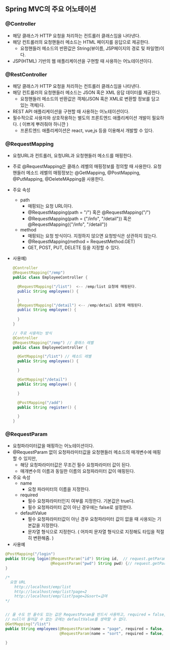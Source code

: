 Spring MVC의 주요 어노테이션
--------------------------------------

### @Controller
  + 해당 클래스가 HTTP 요청을 처리하는 컨트롤러 클래스임을 나타낸다.
  + 해당 컨트롤러의 요청핸들러 메소드는 HTML 페이지를 응답으로 제공한다.
    * 요청핸들러 메소드의 반환값은 String(뷰이름, JSP페이지의 경로 및 파일명)이다.
  + JSP(HTML) 기반의 웹 애플리케이션을 구현할 때 사용하는 어노테이션이다.
    
### @RestController
  + 해당 클래스가 HTTP 요청을 처리하는 컨트롤러 클래스임을 나타낸다.
  + 해당 컨트롤러의 요청핸들러 메소드는 JSON 혹은 XML 응답 데이터를 제공한다.
    * 요청핸들러 메소드의 반환값은 객체(JSON 혹은 XML로 변환할 정보를 담고 있는 객체)다.
  + REST API 애플리케이션을 구현할 때 사용하는 어노테이션이다.
  + 필수적으로 사용자와 상호작용하는 별도의 프론트엔드 애플리케이션 개발이 필요하다. ( 이쁘게 뿌려줘야 하니깐 )
      * 프론트엔드 애플리케이션은 react, vue,js 등을 이용해서 개발할 수 있다.
   
### @RequestMapping
  + 요청URL과 컨트롤러, 요청URL과 요청핸들러 메소드를 매핑한다.
  + 주로 @RequestMapping은 클래스 레벨의 매핑정보를 정의할 때 사용한다.
      요청핸들러 메소드 레벨의 매핑정보는 @GetMapping, @PostMapping, @PutMapping, @DeleteMApping을 사용한다.
  + 주요 속성
    - path
      * 매핑되는 요청 URL이다.
      * @RequestMapping(path = "/")    혹은 @RequestMapping("/")
      * @RequestMapping(path = {"/info", "/detail"})    혹은 @RequestMapping({"/info", "/detail"})
    - method
      * 매핑되는 요청 방식이다. 지정하지 않으면 요청방식은 상관하지 않는다.
      * @RequestMapping(method = RequestMethod.GET)
      * GET, POST, PUT, DELETE 등을 지정할 수 있다.  
  + 사용예)
      ```java
      @Controller
      @RequestMapping("/emp")
      public class EmployeeController {

        @RequestMapping("/list")  <-- /emp/list 요청에 매핑된다.
        public String employees() {

        }
        @RequestMapping("/detail") <-- /emp/detail 요청에 매핑된다.
        public String employee() {
          
        }
      }
      ```

      ```java
      // 주로 사용하는 방식
      @Controller
      @RequestMapping("/emp") // 클래스 레벨
      public class EmployeeController {

        @GetMapping("/list") // 메소드 레벨
        public String employees() {

        }

        @GetMapping("/detail")
        public String employee() {

        }

        @PostMapping("/add")
        public String register() {

        }
      }
      ```
      
### @RequestParam
  + 요청파라미터값을 매핑하는 어노테이션이다.
  + @RequestParam 없이 요청파라미터값을 요청핸들러 메소드의 매개변수에 매핑할 수 있지만,
    - 해당 요청파라미터값은 무조건 필수 요청파라미터 값이 된다.
    - 매개변수의 이름과 동일한 이름의 요청파라미터 값이 매핑된다.
  + 주요 속성
      * name
          - 요청 파라미터의 이름을 지정한다.
      * required
          - 필수 요청파라미터인지 여부를 지정한다. 기본값은 true다.
          - 필수 요청파라미터 값이 아닌 경우에는 false로 설정한다.
      * defaultValue
          - 필수 요청파라미터값이 아닌 경우 요청파라미터 값이 없을 때 사용되는 기본값을 지정한다.
          - 문자열 형식으로 지정한다. ( 어차피 문자열 형식으로 지정해도 타입을 적절히 변환해줌. )
  + 사용예

  ```java
  @PostMapping("/login")
  public String login(@RequestParam("id") String id,  // request.getParameter("id")로 조회되는 값을 전달
                      @RequestParam("pwd") String pwd) {// request.getParameter("pwd")로 조회되는 값을 전달
  }

  /*
    요청 URL
      http://localhost/emp/list
      http://localhost/emp/list?page=2
      http://localhost/emp/list?page=2&sort=급여
  */

  
  // 올 수도 안 올수도 있는 값은 RequestParam을 반드시 사용하고, required = false, defaultValue 지정이 필요.
  // null이 들어갈 수 없는 곳에는 defaultValue를 생략할 수 없다.
  @GetMapping("/list")
  public String employees(@RequestParam(name = "page", required = false, defaultValue = "1") int page,  
                          @RequestParam(name = "sort", required = false, defaultValue = "name") String sort) {  

  }
